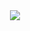 <link rel="stylesheet" type="text/css" href="style/style1.css">

<div style="text-align: center;">
  <img src="https://mananoy.github.io/image/404.png">
</div>
